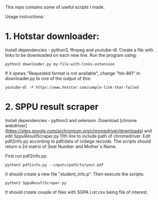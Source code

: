 This repo contains some of useful scripts I made.

Usage instructions:

# 1. Hotstar downloader:
Install dependencies - python3, ffmpeg and youtube-dl. Create a file with links to be downloaded on each new line. Run the program using:
```
python3 downloader.py my-file-with-links.extension
```
If it spews "Requested format is not available", change "hls-861" in downloader.py to one of the output of this:
```
youtube-dl -F https://www.hotstar.com/sample-link-that-failed
```

# 2. SPPU result scraper
Install dependencies - python3 and selenium. Download [chrome webdriver] (https://sites.google.com/a/chromium.org/chromedriver/downloads) and edit SppuResultScraper.py 11th line to include path of chromedriver. Edit pdf2info.py according to pdf/data of college records. The scripts should return a 2d matrix of Seat Number and Mother`s Name. 

First run pdf2info.py:
```
python3 pdf2info.py --input=/path/to/your.pdf
```
It should create a new file "student\_info.p". Then execute the scripts:
```
python3 SppuResultScraper.py
```
It should create couple of files with SGPA List.csv being file of interest.

